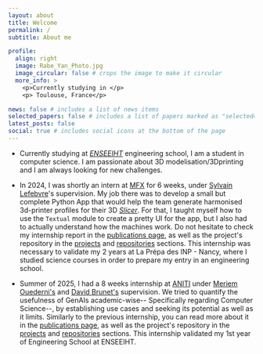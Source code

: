 ```yaml
---
layout: about
title: Welcome
permalink: /
subtitle: About me

profile:
  align: right
  image: Rabe_Yan_Photo.jpg
  image_circular: false # crops the image to make it circular
  more_info: >
    <p>Currently studying in </p>
    <p> Toulouse, France</p>

news: false # includes a list of news items
selected_papers: false # includes a list of papers marked as "selected={true}"
latest_posts: false
social: true # includes social icons at the bottom of the page
---
```


- Currently studying at [_ENSEEIHT_](https://www.enseeiht.fr/fr/index.html) engineering school, I am a student in computer science. I am passionate about 3D modelisation/3Dprinting and I am always looking for new challenges. 

- In 2024, I was shortly an intern at [MFX](https://mfx.loria.fr/) for 6 weeks, under [Sylvain Lefebvre](https://www.antexel.com/sylefeb-research/)'s supervision. My job there was to develop a small but complete Python App that would help the team generate harmonised 3d-printer profiles for their 3D [_Slicer_](https://icesl.loria.fr/). For that, I taught myself how to use the `Textual` module to create a pretty UI for the app, but I also had to actually understand how the machines work. Do not hesitate to check my internship report in the [publications page](/publications/), as well as the project's repository in the [projects](/projects/) and [repositories](/repositories/) sections.
This internship was necessary to validate my 2 years at La Prépa des INP - Nancy, where I studied science courses in order to prepare my entry in an engineering school.

- Summer of 2025, I had a 8 weeks internship at [ANITI](https://aniti.univ-toulouse.fr/en/) under [Meriem Ouederni's](https://cv.hal.science/meriem-ouederni) and [David Brunet's](https://microlearning.aniti.fr/author/david-brunet/119f2c9d8a6acb7c84a6cbabb3c84132b2002d65a21fef2f62f4fe4a12aeae48#app_top) supervision. We tried to quantify the usefulness of GenAIs academic-wise-- Specifically regarding Computer Science--, by establishing use cases and seeking its potential as well as it limits. Similarly to the previous internship, you can read more about it in the [publications page](/publications/), as well as the project's repository in the [projects](/projects/) and [repositories](/repositories/) sections.
This internship validated my 1st year of Engineering School at ENSEEIHT.

<!-- Write your biography here. Tell the world about yourself. Link to your favorite [subreddit](http://reddit.com). You can put a picture in, too. The code is already in, just name your picture `prof_pic.jpg` and put it in the `img/` folder.

Put your address / P.O. box / other info right below your picture. You can also disable any of these elements by editing `profile` property of the YAML header of your `_pages/about.md`. Edit `_bibliography/papers.bib` and Jekyll will render your [publications page](/al-folio/publications/) automatically.

Link to your social media connections, too. This theme is set up to use [Font Awesome icons](https://fontawesome.com/) and [Academicons](https://jpswalsh.github.io/academicons/), like the ones below. Add your Facebook, Twitter, LinkedIn, Google Scholar, or just disable all of them. -->
